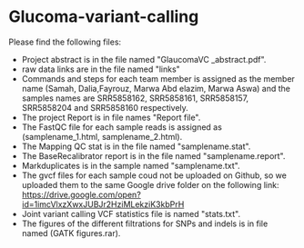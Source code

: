# Glucoma-variant-calling

Please find the following files:
- Project abstract is in the file named "GlaucomaVC _abstract.pdf".
- raw data links are in the file named "links"
- Commands and steps for each  team member is assigned as the member name (Samah, Dalia,Fayrouz, Marwa Abd elazim, Marwa Aswa) and the   samples names are SRR5858162, SRR5858161, SRR5858157, SRR5858204 and SRR5858160 respectively.
- The  project Report is in file names "Report file".
- The FastQC file for each sample reads is assigned as (samplename_1.html, samplename_2.html).
- The Mapping QC stat is in the file named "samplename.stat".
 - The BaseRecalibrator report is in the file named "samplename.report".
- Markduplicates is in the sample named "samplename.txt".
- The gvcf files for each sample coud not be uploaded on Github, so we uploaded them to the same Google drive folder on the following link: https://drive.google.com/open?id=1imcVlxzXwxJUBJr2HziMLekziK3kbPrH
- Joint variant calling VCF statistics file is named "stats.txt".
- The figures of the different filtrations for SNPs and indels is in file named (GATK figures.rar).
